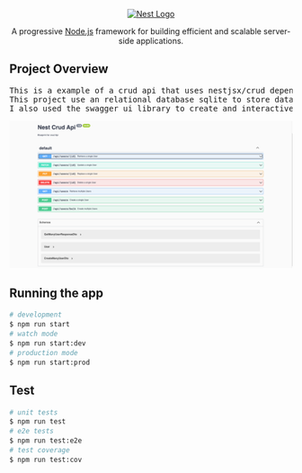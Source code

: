 
<p align="center">
  <a href="http://nestjs.com/" target="blank"><img src="https://nestjs.com/img/logo_text.svg" width="320" alt="Nest Logo" /></a>
</p>
  <p align="center">A progressive <a href="http://nodejs.org" target="_blank">Node.js</a> framework for building efficient and scalable server-side applications.</p>


## Project Overview
  <pre>This is a example of a crud api that uses nestjsx/crud dependency to implement crud functionality. 
This project use an relational database sqlite to store data
I also used the swagger ui library to create and interactive ui. See image below.
</pre>
![UI Image](./images/nest-crud-api.png)
## Running the app
```bash
# development
$ npm run start
# watch mode
$ npm run start:dev
# production mode
$ npm run start:prod
```
## Test
```bash
# unit tests
$ npm run test
# e2e tests
$ npm run test:e2e
# test coverage
$ npm run test:cov